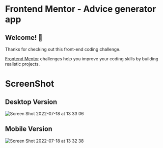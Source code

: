 # Frontend Mentor - Advice generator app

## Welcome! 👋

Thanks for checking out this front-end coding challenge.

[Frontend Mentor](https://www.frontendmentor.io) challenges help you improve your coding skills by building realistic projects.

# ScreenShot
## Desktop Version
![Screen Shot 2022-07-18 at 13 33 06](https://user-images.githubusercontent.com/25332391/179569836-37d9e1d5-8811-4c65-acda-c29c7faafffb.png)

## Mobile Version
![Screen Shot 2022-07-18 at 13 32 38](https://user-images.githubusercontent.com/25332391/179569856-8271d2c6-b533-41af-a706-e89d6e71a82a.png)
